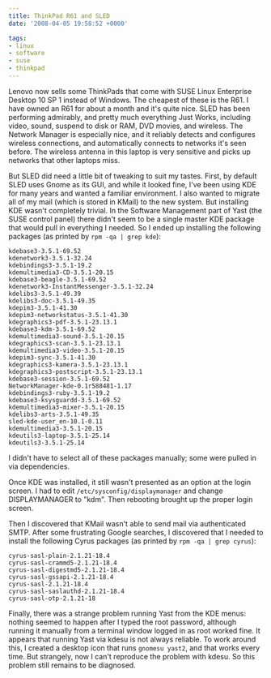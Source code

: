 ```yaml
---
title: ThinkPad R61 and SLED
date: '2008-04-05 19:58:52 +0000'

tags:
- linux
- software
- suse
- thinkpad
---
```

Lenovo now sells some ThinkPads that come with SUSE Linux Enterprise Desktop 10 SP 1 instead of Windows.  The cheapest of these is the R61.  I have owned an R61 for about a month and it's quite nice.  SLED has been performing admirably, and pretty much everything Just Works, including video, sound, suspend to disk or RAM, DVD movies, and wireless.  The Network Manager is especially nice, and it reliably detects and configures wireless connections, and automatically connects to networks it's seen before.  The wireless antenna in this laptop is very sensitive and picks up networks that other laptops miss.

But SLED did need a little bit of tweaking to suit my tastes. First, by default SLED uses Gnome as its GUI, and while it looked fine, I've been using KDE for many years and wanted a familiar environment.  I also wanted to migrate all of my mail (which is stored in KMail) to the new system.  But installing KDE wasn't completely trivial.  In the Software Management part of Yast (the SUSE control panel) there didn't seem to be a single master KDE package that would pull in everything I needed.  So I ended up installing the following packages (as printed by `rpm -qa | grep kde`):
```
kdebase3-3.5.1-69.52
kdenetwork3-3.5.1-32.24
kdebindings3-3.5.1-19.2
kdemultimedia3-CD-3.5.1-20.15
kdebase3-beagle-3.5.1-69.52
kdenetwork3-InstantMessenger-3.5.1-32.24
kdelibs3-3.5.1-49.39
kdelibs3-doc-3.5.1-49.35
kdepim3-3.5.1-41.30
kdepim3-networkstatus-3.5.1-41.30
kdegraphics3-pdf-3.5.1-23.13.1
kdebase3-kdm-3.5.1-69.52
kdemultimedia3-sound-3.5.1-20.15
kdegraphics3-scan-3.5.1-23.13.1
kdemultimedia3-video-3.5.1-20.15
kdepim3-sync-3.5.1-41.30
kdegraphics3-kamera-3.5.1-23.13.1
kdegraphics3-postscript-3.5.1-23.13.1
kdebase3-session-3.5.1-69.52
NetworkManager-kde-0.1r588481-1.17
kdebindings3-ruby-3.5.1-19.2
kdebase3-ksysguardd-3.5.1-69.52
kdemultimedia3-mixer-3.5.1-20.15
kdelibs3-arts-3.5.1-49.35
sled-kde-user_en-10.1-0.11
kdemultimedia3-3.5.1-20.15
kdeutils3-laptop-3.5.1-25.14
kdeutils3-3.5.1-25.14
```

I didn't have to select all of these packages manually; some were pulled in via dependencies.

Once KDE was installed, it still wasn't presented as an option at the login screen.  I had to edit `/etc/sysconfig/displaymanager` and change DISPLAYMANAGER to "kdm".  Then rebooting brought up the proper login screen.

Then I discovered that KMail wasn't able to send mail via authenticated SMTP.  After some frustrating Google searches, I discovered that I needed to install the following Cyrus packages (as printed by `rpm -qa | grep cyrus`):

```
cyrus-sasl-plain-2.1.21-18.4
cyrus-sasl-crammd5-2.1.21-18.4
cyrus-sasl-digestmd5-2.1.21-18.4
cyrus-sasl-gssapi-2.1.21-18.4
cyrus-sasl-2.1.21-18.4
cyrus-sasl-saslauthd-2.1.21-18.4
cyrus-sasl-otp-2.1.21-18
```

Finally, there was a strange problem running Yast from the KDE menus: nothing seemed to happen after I typed the root password, although running it manually from a terminal window logged in as root worked fine.  It appears that running Yast via kdesu is not always reliable.  To work around this, I created a desktop icon that runs `gnomesu yast2`, and that works every time.  But strangely, now I can't reproduce the problem with kdesu.  So this problem still remains to be diagnosed.

